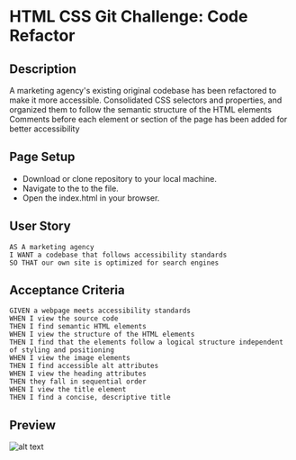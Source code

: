 # HTML CSS Git Challenge: Code Refactor

## Description

A marketing agency's existing original codebase has been refactored to make it more accessible.
Consolidated CSS selectors and properties, and organized them to follow the semantic structure of the HTML elements
Comments before each element or section of the page has been added for better accessibility


## Page Setup

- Download or clone repository to your local machine. 
- Navigate to the to the file. 
- Open the index.html in your browser. 


## User Story
```
AS A marketing agency
I WANT a codebase that follows accessibility standards
SO THAT our own site is optimized for search engines
```


## Acceptance Criteria 

```
GIVEN a webpage meets accessibility standards
WHEN I view the source code
THEN I find semantic HTML elements
WHEN I view the structure of the HTML elements
THEN I find that the elements follow a logical structure independent of styling and positioning
WHEN I view the image elements
THEN I find accessible alt attributes
WHEN I view the heading attributes
THEN they fall in sequential order
WHEN I view the title element
THEN I find a concise, descriptive title
```
## Preview

![alt text](assets/images/screenshot-homepage.png)


